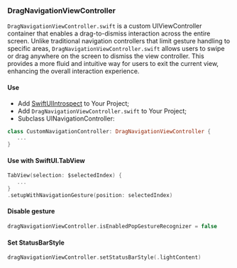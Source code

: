 ### DragNavigationViewController

`DragNavigationViewController.swift` is a custom UIViewController container that enables a drag-to-dismiss interaction across the entire screen. Unlike traditional navigation controllers that limit gesture handling to specific areas, `DragNavigationViewController.swift` allows users to swipe or drag anywhere on the screen to dismiss the view controller. This provides a more fluid and intuitive way for users to exit the current view, enhancing the overall interaction experience.

#### Use
- Add [SwiftUIIntrospect](https://github.com/siteline/swiftui-introspect) to Your Project;
- Add `DragNavigationViewController.swift` to Your Project;
- Subclass UINavigationController:

```Swift
class CustomNavigationController: DragNavigationViewController {
   ...
}
```

#### Use with SwiftUI.TabView
```Swift
TabView(selection: $selectedIndex) {
   ...
}
.setupWithNavigationGesture(position: selectedIndex)
```

#### Disable gesture
```Swift
dragNavigationViewController.isEnabledPopGestureRecognizer = false
```

#### Set StatusBarStyle
```Swift
dragNavigationViewController.setStatusBarStyle(.lightContent)
```
